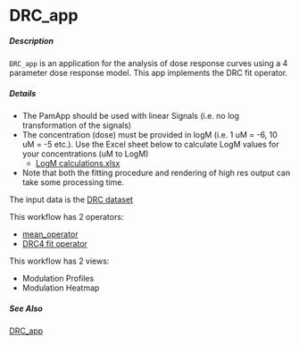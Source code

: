 # DRC_app

##### Description

`DRC_app` is an application for the analysis of dose response curves using a 4 parameter dose response model. This app implements the DRC fit operator.

##### Details

* The PamApp should be used with linear Signals (i.e. no log transformation of the signals)
* The concentration (dose) must be provided in logM (i.e. 1 uM = -6, 10 uM = -5 etc.). Use the Excel sheet below to calculate LogM values for your concentrations (uM to LogM)
  - [LogM calculations.xlsx]()
* Note that both the fitting procedure and rendering of high res output can take some processing time.

The input data is the [DRC dataset](https://tercen.com/r/4629c134b09c53160ea461e75f7ff2b8)

This workflow has 2 operators:

* [mean_operator](https://github.com/tercen/mean_operator)
* [DRC4 fit operator](https://github.com/tercen/DRC_fit_operator)

This workflow has 2 views:

* Modulation Profiles
* Modulation Heatmap

##### See Also

[DRC_app](https://github.com/tercen/DRC_app)
